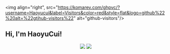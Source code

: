<a> <img align="right", src="https://komarev.com/ghpvc/?username=Haoyucui&label=Visitors&color=red&style=flat&logo=github%22%20alt=%22gtihub-visitors%22" alt="github-visitors"/> </a>
## Hi, I'm HaoyuCui!
<div align="center"> <img src="https://github-readme-stats.vercel.app/api?username=haoyucui"/> 
  <img src="https://github-readme-streak-stats.herokuapp.com/?user=haoyucui" /> 
</div>

